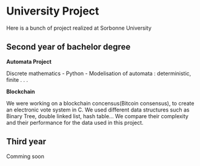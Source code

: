 # University Project
Here is a bunch of project realized at Sorbonne University 

<h2>Second year of bachelor degree</h2>
<strong>Automata Project</strong> <p> Discrete mathematics - Python -  Modelisation of automata : deterministic, finite . . . </p>
<strong>Blockchain</strong> <p> We were working on a blockchain concensus(Bitcoin consensus), to create an electronic vote system in C. We used different data structures such as Binary Tree, double linked list, hash table... We compare their complexity and their performance for the data used in this project.</p>

<h2>Third year </h2>
<p>Comming soon</p>
